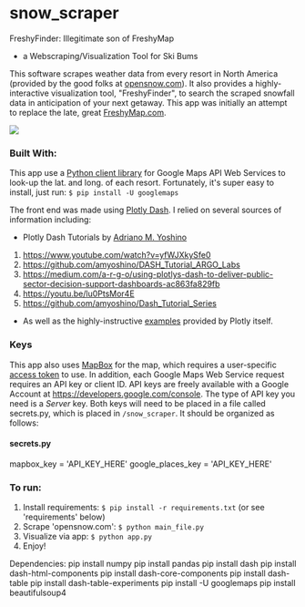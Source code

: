 # snow_scraper
FreshyFinder: Illegitimate son of FreshyMap
- a Webscraping/Visualization Tool for Ski Bums

This software scrapes weather data from every resort in North America (provided by the good folks at [opensnow.com](https://opensnow.com)). It also provides a highly-interactive visualization tool, "FreshyFinder", to search the scraped snowfall data in anticipation of your next getaway. This app was initially an attempt to replace the late, great [FreshyMap.com](https://en.wikipedia.org/wiki/FreshyMap).

![](https://upload.wikimedia.org/wikipedia/en/3/3f/FreshyMapshot.jpg)

### Built With:
This app use a [Python client library](https://github.com/googlemaps/google-maps-services-python) for Google Maps API Web Services to look-up the lat. and long. of each resort. Fortunately, it's super easy to install, just run:
`$ pip install -U googlemaps`

The front end was made using [Plotly Dash](https://dash.plot.ly/). I relied on several sources of information including:
- Plotly Dash Tutorials by [Adriano M. Yoshino](https://github.com/amyoshino)
1. https://www.youtube.com/watch?v=yfWJXkySfe0
1. https://github.com/amyoshino/DASH_Tutorial_ARGO_Labs
1. https://medium.com/a-r-g-o/using-plotlys-dash-to-deliver-public-sector-decision-support-dashboards-ac863fa829fb
1. https://youtu.be/lu0PtsMor4E
1. https://github.com/amyoshino/Dash_Tutorial_Series

- As well as the highly-instructive [examples](https://dash.plot.ly/gallery) provided by Plotly itself.

### Keys
This app also uses [MapBox](https://www.mapbox.com/) for the map, which requires a user-specific [access token](https://www.mapbox.com/help/how-access-tokens-work/) to use. 
In addition, each Google Maps Web Service request requires an API key or client ID. API keys are freely available with a Google Account at https://developers.google.com/console. The type of API key you need is a *Server* key.
Both keys will need to be placed in a file called secrets.py, which is placed in `/snow_scraper`. It should be organized as follows:

#### secrets.py
mapbox_key = 'API_KEY_HERE'
google_places_key = 'API_KEY_HERE'

### To run:
1. Install requirements:
`$ pip install -r requirements.txt` (or see 'requirements' below)
1. Scrape 'opensnow.com':
`$ python main_file.py`
1. Visualize via app:
`$ python app.py`
1. Enjoy!

Dependencies:
pip install numpy
pip install pandas
pip install dash
pip install dash-html-components
pip install dash-core-components
pip install dash-table
pip install dash-table-experiments
pip install -U googlemaps
pip install beautifulsoup4
